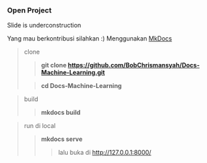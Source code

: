 ### Open Project

Slide is underconstruction

Yang mau berkontribusi silahkan :)
Menggunakan [MkDocs](www.mkdocs.org/)
>clone
>>**git clone https://github.com/BobChrismansyah/Docs-Machine-Learning.git**
>
>
>> **cd Docs-Machine-Learning**

>build
>> **mkdocs build**

>run di local
>> **mkdocs serve**
>>> lalu buka di http://127.0.0.1:8000/
